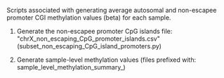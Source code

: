 Scripts associated with generating average autosomal and non-escapee promoter CGI methylation values (beta) for each sample.

1) Generate the non-escapee promoter CpG islands file: "chrX_non_escaping_CpG_promoter_islands.csv" (subset_non_escaping_CpG_island_promoters.py)

2) Generate sample-level methylation values (files prefixed with: sample_level_methylation_summary_)
